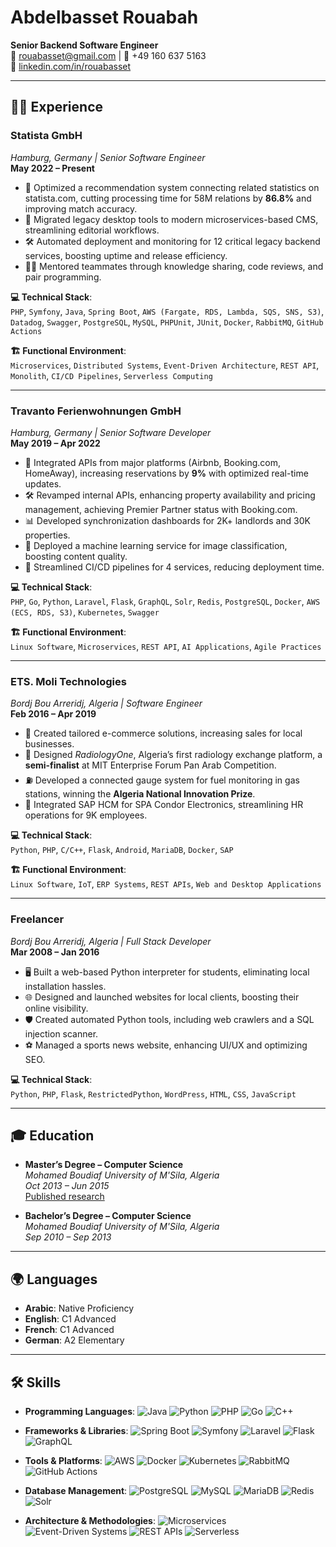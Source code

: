 # Abdelbasset Rouabah

**Senior Backend Software Engineer**  
📧 [rouabasset@gmail.com](mailto:rouabasset@gmail.com) | 📱 +49 160 637 5163  
🔗 [linkedin.com/in/rouabasset](https://de.linkedin.com/in/rouabasset)  

---

## 👨‍💻 Experience

### **Statista GmbH**
*Hamburg, Germany | Senior Software Engineer*  
**May 2022 – Present**  
- 🚀 Optimized a recommendation system connecting related statistics on statista.com, cutting processing time for 58M relations by **86.8%** and improving match accuracy.
- 🔄 Migrated legacy desktop tools to modern microservices-based CMS, streamlining editorial workflows.
- 🛠️ Automated deployment and monitoring for 12 critical legacy backend services, boosting uptime and release efficiency.
- 👩‍🏫 Mentored teammates through knowledge sharing, code reviews, and pair programming.

**💻 Technical Stack**:  
`PHP`, `Symfony`, `Java`, `Spring Boot`, `AWS (Fargate, RDS, Lambda, SQS, SNS, S3)`, `Datadog`, `Swagger`, `PostgreSQL`, `MySQL`, `PHPUnit`, `JUnit`, `Docker`, `RabbitMQ`, `GitHub Actions`  

**🏗️ Functional Environment**:  
`Microservices`, `Distributed Systems`, `Event-Driven Architecture`, `REST API`, `Monolith`, `CI/CD Pipelines`, `Serverless Computing`  

----

### **Travanto Ferienwohnungen GmbH**
*Hamburg, Germany | Senior Software Developer*  
**May 2019 – Apr 2022**  
- 🔗 Integrated APIs from major platforms (Airbnb, Booking.com, HomeAway), increasing reservations by **9%** with optimized real-time updates.
- 🛠️ Revamped internal APIs, enhancing property availability and pricing management, achieving Premier Partner status with Booking.com.
- 📊 Developed synchronization dashboards for 2K+ landlords and 30K properties.
- 🤖 Deployed a machine learning service for image classification, boosting content quality.
- 🚀 Streamlined CI/CD pipelines for 4 services, reducing deployment time.

**💻 Technical Stack**:  
`PHP`, `Go`, `Python`, `Laravel`, `Flask`, `GraphQL`, `Solr`, `Redis`, `PostgreSQL`, `Docker`, `AWS (ECS, RDS, S3)`, `Kubernetes`, `Swagger`  

**🏗️ Functional Environment**:  
`Linux Software`, `Microservices`, `REST API`, `AI Applications`, `Agile Practices`  

---

### **ETS. Moli Technologies**
*Bordj Bou Arreridj, Algeria | Software Engineer*  
**Feb 2016 – Apr 2019**  
- 🛒 Created tailored e-commerce solutions, increasing sales for local businesses.
- 🌟 Designed *RadiologyOne*, Algeria’s first radiology exchange platform, a **semi-finalist** at MIT Enterprise Forum Pan Arab Competition.
- ⛽ Developed a connected gauge system for fuel monitoring in gas stations, winning the **Algeria National Innovation Prize**.
- 🤝 Integrated SAP HCM for SPA Condor Electronics, streamlining HR operations for 9K employees.

**💻 Technical Stack**:  
`Python`, `PHP`, `C/C++`, `Flask`, `Android`, `MariaDB`, `Docker`, `SAP`  

**🏗️ Functional Environment**:  
`Linux Software`, `IoT`, `ERP Systems`, `REST APIs`, `Web and Desktop Applications`  

---

### **Freelancer**
*Bordj Bou Arreridj, Algeria | Full Stack Developer*  
**Mar 2008 – Jan 2016**  
- 🖥️ Built a web-based Python interpreter for students, eliminating local installation hassles.
- 🌐 Designed and launched websites for local clients, boosting their online visibility.
- 🛡️ Created automated Python tools, including web crawlers and a SQL injection scanner.
- ⚽ Managed a sports news website, enhancing UI/UX and optimizing SEO.

**💻 Technical Stack**:  
`Python`, `PHP`, `Flask`, `RestrictedPython`, `WordPress`, `HTML`, `CSS`, `JavaScript`  

---

## 🎓 Education

- **Master’s Degree – Computer Science**  
  *Mohamed Boudiaf University of M'Sila, Algeria*  
  *Oct 2013 – Jun 2015*  
  [Published research](https://ieeexplore.ieee.org/document/7359576)  

- **Bachelor’s Degree – Computer Science**  
  *Mohamed Boudiaf University of M'Sila, Algeria*  
  *Sep 2010 – Sep 2013*  

---

## 🌍 Languages

- **Arabic**: Native Proficiency  
- **English**: C1 Advanced  
- **French**: C1 Advanced  
- **German**: A2 Elementary  

---

## 🛠️ Skills

- **Programming Languages**: ![Java](https://img.shields.io/badge/Java-007396?style=for-the-badge&logo=java&logoColor=white) ![Python](https://img.shields.io/badge/Python-3776AB?style=for-the-badge&logo=python&logoColor=white) ![PHP](https://img.shields.io/badge/PHP-777BB4?style=for-the-badge&logo=php&logoColor=white) ![Go](https://img.shields.io/badge/Go-00ADD8?style=for-the-badge&logo=go&logoColor=white) ![C++](https://img.shields.io/badge/C++-00599C?style=for-the-badge&logo=cplusplus&logoColor=white)

- **Frameworks & Libraries**: ![Spring Boot](https://img.shields.io/badge/Spring%20Boot-6DB33F?style=for-the-badge&logo=springboot&logoColor=white) ![Symfony](https://img.shields.io/badge/Symfony-000000?style=for-the-badge&logo=symfony&logoColor=white) ![Laravel](https://img.shields.io/badge/Laravel-FF2D20?style=for-the-badge&logo=laravel&logoColor=white) ![Flask](https://img.shields.io/badge/Flask-000000?style=for-the-badge&logo=flask&logoColor=white) ![GraphQL](https://img.shields.io/badge/GraphQL-E10098?style=for-the-badge&logo=graphql&logoColor=white)

- **Tools & Platforms**: ![AWS](https://img.shields.io/badge/AWS-232F3E?style=for-the-badge&logo=amazonaws&logoColor=white) ![Docker](https://img.shields.io/badge/Docker-2496ED?style=for-the-badge&logo=docker&logoColor=white) ![Kubernetes](https://img.shields.io/badge/Kubernetes-326CE5?style=for-the-badge&logo=kubernetes&logoColor=white) ![RabbitMQ](https://img.shields.io/badge/RabbitMQ-FF6600?style=for-the-badge&logo=rabbitmq&logoColor=white) ![GitHub Actions](https://img.shields.io/badge/GitHub%20Actions-2088FF?style=for-the-badge&logo=githubactions&logoColor=white)

- **Database Management**: ![PostgreSQL](https://img.shields.io/badge/PostgreSQL-336791?style=for-the-badge&logo=postgresql&logoColor=white) ![MySQL](https://img.shields.io/badge/MySQL-4479A1?style=for-the-badge&logo=mysql&logoColor=white) ![MariaDB](https://img.shields.io/badge/MariaDB-003545?style=for-the-badge&logo=mariadb&logoColor=white) ![Redis](https://img.shields.io/badge/Redis-DC382D?style=for-the-badge&logo=redis&logoColor=white) ![Solr](https://img.shields.io/badge/Solr-D9411E?style=for-the-badge&logo=apache&logoColor=white)

- **Architecture & Methodologies**: ![Microservices](https://img.shields.io/badge/Microservices-29BEB0?style=for-the-badge) ![Event-Driven Systems](https://img.shields.io/badge/Event--Driven-FF5733?style=for-the-badge) ![REST APIs](https://img.shields.io/badge/REST-02569B?style=for-the-badge) ![Serverless](https://img.shields.io/badge/Serverless-FD5750?style=for-the-badge)
